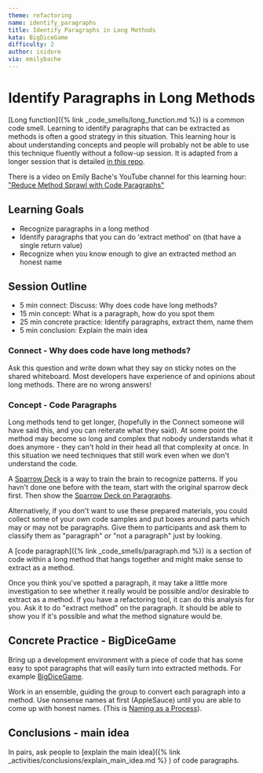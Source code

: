 ```yaml
---
theme: refactoring
name: identify_paragraphs
title: Identify Paragraphs in Long Methods
kata: BigDiceGame
difficulty: 2
author: isidore
via: emilybache
---
```


# Identify Paragraphs in Long Methods

[Long function]({% link _code_smells/long_function.md %}) is a common code smell. Learning to identify paragraphs that can be extracted as methods is often a good strategy in this situation. This learning hour is about understanding concepts and people will probably not be able to use this technique fluently without a follow-up session. It is adapted from a longer session that is detailed [in this repo](https://github.com/LearnWithLlew/RefactoringToCleanerCode.Slides).

There is a video on Emily Bache's YouTube channel for this learning hour: ["Reduce Method Sprawl with Code Paragraphs"](https://youtu.be/tPz1riXOrYk)


## Learning Goals

* Recognize paragraphs in a long method
* Identify paragraphs that you can do 'extract method' on (that have a single return value)
* Recognize when you know enough to give an extracted method an honest name

## Session Outline

* 5 min connect: Discuss: Why does code have long methods?
* 15 min concept: What is a paragraph, how do you spot them
* 25 min concrete practice: Identify paragraphs, extract them, name them
* 5 min conclusion: Explain the main idea

### Connect - Why does code have long methods?
Ask this question and write down what they say on sticky notes on the shared whiteboard. Most developers have experience of and opinions about long methods. There are no wrong answers! 

### Concept - Code Paragraphs
Long methods tend to get longer, (hopefully in the Connect someone will have said this, and you can reiterate what they said). At some point the method may become so long and complex that nobody understands what it does anymore - they can't hold in their head all that complexity at once. In this situation we need techniques that still work even when we don't understand the code.

A [Sparrow Deck](http://llewellynfalco.blogspot.com/p/sparrow-decks.html) is a way to train the brain to recognize patterns. If you havn't done one before with the team, start with the original sparrow deck first. Then show the [Sparrow Deck on Paragraphs](https://docs.google.com/presentation/d/0B5pFqRaidolKZWxoZ0RYckVTeWc/edit?rtpof=true&sd=true&resourcekey=0-ZD9vSBjMxrf2xiVI1mEemQ). 

Alternatively, if you don't want to use these prepared materials, you could collect some of your own code samples and put boxes around parts which may or may not be paragraphs. Give them to participants and ask them to classify them as "paragraph" or "not a paragraph" just by looking.

A [code paragraph]({% link _code_smells/paragraph.md %}) is a section of code within a long method that hangs together and might make sense to extract as a method.

Once you think you've spotted a paragraph, it may take a little more investigation to see whether it really would be possible and/or desirable to extract as a method. If you have a refactoring tool, it can do this analysis for you. Ask it to do "extract method" on the paragraph. It should be able to show you if it's possible and what the method signature would be.

## Concrete Practice - BigDiceGame
Bring up a development environment with a piece of code that has some easy to spot paragraphs that will easily turn into extracted methods. For example [BigDiceGame](https://github.com/LearnWithLlew/RefactoringToCleanerCode.cpp/blob/main/tests/YourCodeGoesHere.h).

Work in an ensemble, guiding the group to convert each paragraph into a method. Use nonsense names at first (AppleSauce) until you are able to come up with honest names. (This is [Naming as a Process](https://www.digdeeproots.com/articles/naming-process)).

## Conclusions - main idea
In pairs, ask people to [explain the main idea]({% link _activities/conclusions/explain_main_idea.md %} ) of code paragraphs.




